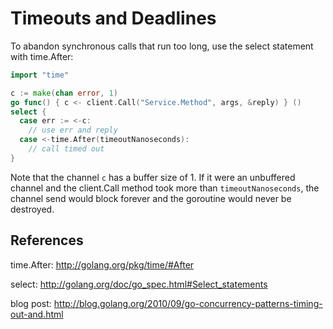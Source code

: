 # Timeouts and Deadlines

To abandon synchronous calls that run too long, use the select statement with time.After:
```go
import "time"

c := make(chan error, 1)
go func() { c <- client.Call("Service.Method", args, &reply) } ()
select {
  case err := <-c:
    // use err and reply
  case <-time.After(timeoutNanoseconds):
    // call timed out
}
```

Note that the channel ` c ` has a buffer size of 1.  If it were an unbuffered channel and the client.Call method took more than ` timeoutNanoseconds `, the channel send would block forever and the goroutine would never be destroyed.

## References

time.After: http://golang.org/pkg/time/#After

select: http://golang.org/doc/go_spec.html#Select_statements

blog post: http://blog.golang.org/2010/09/go-concurrency-patterns-timing-out-and.html